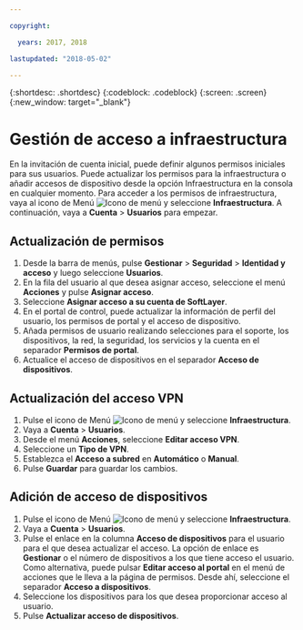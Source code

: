 ```yaml
---

copyright:

  years: 2017, 2018

lastupdated: "2018-05-02"

---
```


{:shortdesc: .shortdesc}
{:codeblock: .codeblock}
{:screen: .screen}
{:new_window: target="_blank"}

# Gestión de acceso a infraestructura

En la invitación de cuenta inicial, puede definir algunos permisos iniciales para sus usuarios. Puede actualizar los permisos para la infraestructura o añadir accesos de dispositivo desde la opción Infraestructura en la consola en cualquier momento. Para acceder a los permisos de infraestructura, vaya al icono de Menú ![Icono de menú](../icons/icon_hamburger.svg) y seleccione **Infraestructura**. A continuación, vaya a **Cuenta** &gt; **Usuarios** para empezar.

## Actualización de permisos

1. Desde la barra de menús, pulse **Gestionar** &gt; **Seguridad** &gt; **Identidad y acceso** y luego seleccione **Usuarios**.
2. En la fila del usuario al que desea asignar acceso, seleccione el menú **Acciones** y pulse **Asignar acceso**.
3. Seleccione **Asignar acceso a su cuenta de SoftLayer**.
4. En el portal de control, puede actualizar la información de perfil del usuario, los permisos de portal y el acceso de dispositivo.
5. Añada permisos de usuario realizando selecciones para el soporte, los dispositivos, la red, la seguridad, los servicios y la cuenta en el separador **Permisos de portal**.
6. Actualice el acceso de dispositivos en el separador **Acceso de dispositivos**.

## Actualización del acceso VPN

1. Pulse el icono de Menú ![Icono de menú](../icons/icon_hamburger.svg) y seleccione **Infraestructura**.
2. Vaya a **Cuenta** &gt; **Usuarios**.
3. Desde el menú **Acciones**, seleccione **Editar acceso VPN**.
4. Seleccione un **Tipo de VPN**.
5. Establezca el **Acceso a subred** en **Automático** o **Manual**.
6. Pulse **Guardar** para guardar los cambios.

## Adición de acceso de dispositivos

1. Pulse el icono de Menú ![Icono de menú](../icons/icon_hamburger.svg) y seleccione **Infraestructura**.
2. Vaya a **Cuenta** &gt; **Usuarios**.
3. Pulse el enlace en la columna **Acceso de dispositivos** para el usuario para el que desea actualizar el acceso. La opción de enlace es **Gestionar** o el número de dispositivos a los que tiene acceso el usuario. Como alternativa, puede pulsar **Editar acceso al portal** en el menú de acciones que le lleva a la página de permisos. Desde ahí, seleccione el separador **Acceso a dispositivos**.
4. Seleccione los dispositivos para los que desea proporcionar acceso al usuario.
5. Pulse **Actualizar acceso de dispositivos**.
